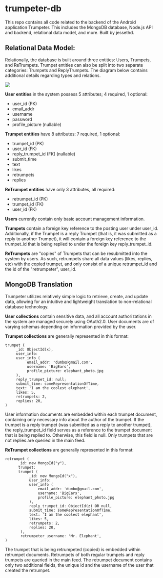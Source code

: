 # trumpeter-db
This repo contains all code related to the backend of the Android application Trumpeter. This includes the MongoDB database, Node.js API
and backend, relational data model, and more.
Built by jessethd.


## Relational Data Model:
Relationally, the database is built around three entities: Users, Trumpets, and ReTrumpets. Trumpet entities can also be split into two
separate categories: Trumpets and ReplyTrumpets. The diagram below contains additional details regarding types and relations.

<a href="url"><img src="http://i.imgur.com/eKtoAY0.png"></a>

**User entities** in the system possess 5 attributes; 4 required, 1 optional: 
* user_id (PK)
* email_addr
* username 
* password
* profile_picture (nullable)


**Trumpet entities** have 8 attributes: 7 required, 1 optional:
* trumpet_id (PK)
* user_id (FK)
* reply_trumpet_id (FK) (nullable)
* submit_time
* text
* likes
* retrumpets
* replies

**ReTrumpet entities** have only 3 attributes, all required:
* retrumpet_id (PK)
* trumpet_id (FK)
* user_id (FK)

**Users** currently contain only basic account management information.

**Trumpets** contain a foreign key reference to the posting user under user_id. Additionally, if the Trumpet is a reply Trumpet (that
is, it was submitted as a reply to another Trumpet), it will contain a foreign key reference to the trumpet_id that is being replied to
under the foreign key reply_trumpet_id.

**ReTrumpets** are "copies" of Trumpets that can be resubmitted into the system by users. As such, retrumpets share all data values
(likes, replies, etc) with the copied trumpet, and only consist of a unique retrumpet_id and the id of the "retrumpeter", user_id.


## MongoDB Translation

Trumpeter utilizes relatively simple logic to retrieve, create, and update data, allowing for an intuitive and lightweight translation
to non-relational database technology. 

**User collections** contain sensitive data, and all account authorizations in the system are managed securely using
OAuth2.0. User documents are of varying schemas depending on information provided by the user.

**Trumpet collections** are generally represented in this format:

```
trumpet (
     _id: ObjectId(x),
     user_info:
     user_info (
          email_addr: 'dumbo@gmail.com',
          username: 'BigEars',
          profile_picture: elephant_photo.jpg
     ),
     reply_trumpet_id: null; 
     submit_time: someRepresentationOfTime,
     text: 'I am the coolest elephant',
     likes: 5,
     retrumpets: 2,
     replies: 20,
)
```
User information documents are embedded within each trumpet document, containing only necessary info about the author of the trumpet. If
the trumpet is a reply trumpet (was submitted as a reply to another trumpet), the reply_trumpet_id field serves as a reference to the
trumpet document that is being replied to. Otherwise, this field is null. Only trumpets that are not replies are queried in the main
feed.

**ReTrumpet collections** are generally represented in this format:

```
retrumpet (
      _id: new MongoId("y"),
      trumpet:
      trumpet (
           _id: new MongoId("x"),
           user_info:
           user_info (
               email_addr: 'dumbo@gmail.com',
               username: 'BigEars',
               profile_picture: elephant_photo.jpg
           ),
           reply_trumpet_id: ObjectId(z) OR null, 
           submit_time: someRepresentationOfTime,
           text: 'I am the coolest elephant',
           likes: 5,
           retrumpets: 2,
           replies: 20,
       ),
       retrumpeter_username: 'Mr. Elephant', 
)
```

The trumpet that is being retrumpeted (copied) is embedded within retrumpet documents. Retrumpets of both regular trumpets and reply
trumpets are queried in the main feed. The retrumpet document contains only two additional fields, the unique id and the username of the
user that created the retrumpet.


